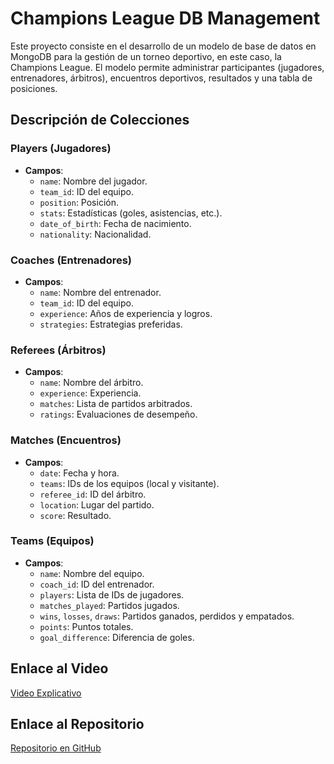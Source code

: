 # Champions League DB Management

Este proyecto consiste en el desarrollo de un modelo de base de datos en MongoDB para la gestión de un torneo deportivo, en este caso, la Champions League. El modelo permite administrar participantes (jugadores, entrenadores, árbitros), encuentros deportivos, resultados y una tabla de posiciones.

## Descripción de Colecciones

### Players (Jugadores)
- **Campos**:
  - `name`: Nombre del jugador.
  - `team_id`: ID del equipo.
  - `position`: Posición.
  - `stats`: Estadísticas (goles, asistencias, etc.).
  - `date_of_birth`: Fecha de nacimiento.
  - `nationality`: Nacionalidad.

### Coaches (Entrenadores)
- **Campos**:
  - `name`: Nombre del entrenador.
  - `team_id`: ID del equipo.
  - `experience`: Años de experiencia y logros.
  - `strategies`: Estrategias preferidas.

### Referees (Árbitros)
- **Campos**:
  - `name`: Nombre del árbitro.
  - `experience`: Experiencia.
  - `matches`: Lista de partidos arbitrados.
  - `ratings`: Evaluaciones de desempeño.

### Matches (Encuentros)
- **Campos**:
  - `date`: Fecha y hora.
  - `teams`: IDs de los equipos (local y visitante).
  - `referee_id`: ID del árbitro.
  - `location`: Lugar del partido.
  - `score`: Resultado.

### Teams (Equipos)
- **Campos**:
  - `name`: Nombre del equipo.
  - `coach_id`: ID del entrenador.
  - `players`: Lista de IDs de jugadores.
  - `matches_played`: Partidos jugados.
  - `wins`, `losses`, `draws`: Partidos ganados, perdidos y empatados.
  - `points`: Puntos totales.
  - `goal_difference`: Diferencia de goles.

## Enlace al Video
[Video Explicativo](....)

## Enlace al Repositorio
[Repositorio en GitHub](https://github.com/MariaAlejandraBoadaRodriguez/BasesDatosNoSQL.git)